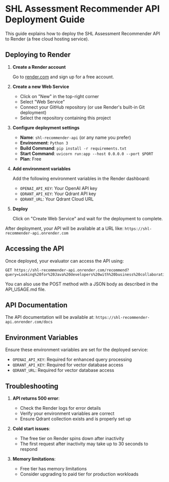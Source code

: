 # SHL Assessment Recommender API Deployment Guide

This guide explains how to deploy the SHL Assessment Recommender API to Render (a free cloud hosting service).

## Deploying to Render

1. **Create a Render account**

   Go to [render.com](https://render.com/) and sign up for a free account.

2. **Create a new Web Service**

   - Click on "New" in the top-right corner
   - Select "Web Service"
   - Connect your GitHub repository (or use Render's built-in Git deployment)
   - Select the repository containing this project

3. **Configure deployment settings**

   - **Name**: `shl-recommender-api` (or any name you prefer)
   - **Environment**: `Python 3`
   - **Build Command**: `pip install -r requirements.txt`
   - **Start Command**: `uvicorn run:app --host 0.0.0.0 --port $PORT`
   - **Plan**: Free

4. **Add environment variables**

   Add the following environment variables in the Render dashboard:

   - `OPENAI_API_KEY`: Your OpenAI API key
   - `QDRANT_API_KEY`: Your Qdrant API key
   - `QDRANT_URL`: Your Qdrant Cloud URL

5. **Deploy**

   Click on "Create Web Service" and wait for the deployment to complete.

After deployment, your API will be available at a URL like:
`https://shl-recommender-api.onrender.com`

## Accessing the API

Once deployed, your evaluator can access the API using:

```
GET https://shl-recommender-api.onrender.com/recommend?query=Looking%20for%20Java%20developers%20with%20business%20collaboration%20skills&top_k=5&enhanced=true
```

You can also use the POST method with a JSON body as described in the API_USAGE.md file.

## API Documentation

The API documentation will be available at:
`https://shl-recommender-api.onrender.com/docs`

## Environment Variables

Ensure these environment variables are set for the deployed service:

- `OPENAI_API_KEY`: Required for enhanced query processing
- `QDRANT_API_KEY`: Required for vector database access
- `QDRANT_URL`: Required for vector database access

## Troubleshooting

1. **API returns 500 error**:

   - Check the Render logs for error details
   - Verify your environment variables are correct
   - Ensure Qdrant collection exists and is properly set up

2. **Cold start issues**:

   - The free tier on Render spins down after inactivity
   - The first request after inactivity may take up to 30 seconds to respond

3. **Memory limitations**:
   - Free tier has memory limitations
   - Consider upgrading to paid tier for production workloads
